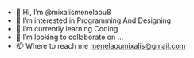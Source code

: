 - 👋 Hi, I’m @mixalismenelaou8
- 👀 I’m interested in Programming And Designing
- 🌱 I’m currently learning Coding
- 💞️ I’m looking to collaborate on ...
- 📫 Where to reach me menelaoumixalis@gmail.com

<!---
mixalismenelaou8/mixalismenelaou8 is a ✨ special ✨ repository because its `README.md` (this file) appears on your GitHub profile.
You can click the Preview link to take a look at your changes.
--->
